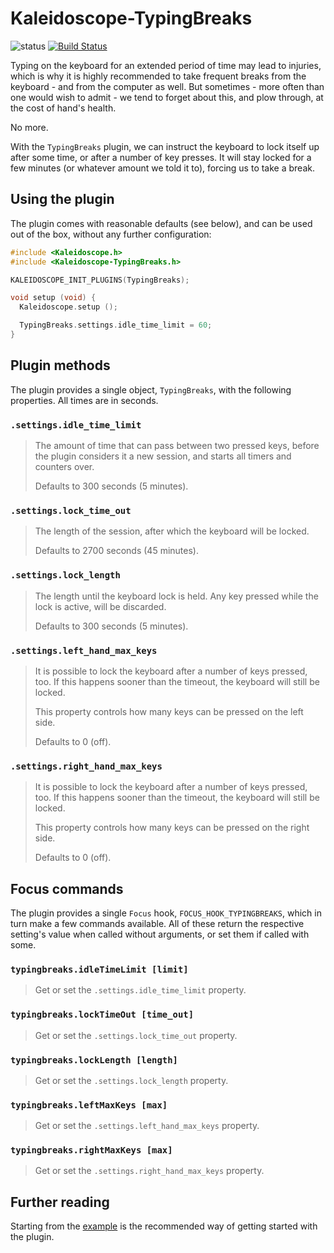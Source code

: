 # Kaleidoscope-TypingBreaks

![status][st:experimental] [![Build Status][travis:image]][travis:status]

 [travis:image]: https://travis-ci.org/keyboardio/Kaleidoscope-TypingBreaks.svg?branch=master
 [travis:status]: https://travis-ci.org/keyboardio/Kaleidoscope-TypingBreaks

 [st:stable]: https://img.shields.io/badge/stable-✔-black.svg?style=flat&colorA=44cc11&colorB=494e52
 [st:broken]: https://img.shields.io/badge/broken-X-black.svg?style=flat&colorA=e05d44&colorB=494e52
 [st:experimental]: https://img.shields.io/badge/experimental----black.svg?style=flat&colorA=dfb317&colorB=494e52

Typing on the keyboard for an extended period of time may lead to injuries,
which is why it is highly recommended to take frequent breaks from the
keyboard - and from the computer as well. But sometimes - more often than one
would wish to admit - we tend to forget about this, and plow through, at the
cost of hand's health.

No more.

With the `TypingBreaks` plugin, we can instruct the keyboard to lock itself up
after some time, or after a number of key presses. It will stay locked for a few
minutes (or whatever amount we told it to), forcing us to take a break.

## Using the plugin

The plugin comes with reasonable defaults (see below), and can be used out of
the box, without any further configuration:

```c++
#include <Kaleidoscope.h>
#include <Kaleidoscope-TypingBreaks.h>

KALEIDOSCOPE_INIT_PLUGINS(TypingBreaks);

void setup (void) {
  Kaleidoscope.setup ();

  TypingBreaks.settings.idle_time_limit = 60;
}
```

## Plugin methods

The plugin provides a single object, `TypingBreaks`, with the following
properties. All times are in seconds.

### `.settings.idle_time_limit`

> The amount of time that can pass between two pressed keys, before the plugin
> considers it a new session, and starts all timers and counters over.
>
> Defaults to 300 seconds (5 minutes).

### `.settings.lock_time_out`

> The length of the session, after which the keyboard will be locked.
>
> Defaults to 2700 seconds (45 minutes).

### `.settings.lock_length`

> The length until the keyboard lock is held. Any key pressed while the lock is
> active, will be discarded.
>
> Defaults to 300 seconds (5 minutes).

### `.settings.left_hand_max_keys`

> It is possible to lock the keyboard after a number of keys pressed, too. If
> this happens sooner than the timeout, the keyboard will still be locked.
>
> This property controls how many keys can be pressed on the left side.
>
> Defaults to 0 (off).

### `.settings.right_hand_max_keys`

> It is possible to lock the keyboard after a number of keys pressed, too. If
> this happens sooner than the timeout, the keyboard will still be locked.
>
> This property controls how many keys can be pressed on the right side.
>
> Defaults to 0 (off).

## Focus commands

The plugin provides a single `Focus` hook, `FOCUS_HOOK_TYPINGBREAKS`, which in
turn make a few commands available. All of these return the respective setting's
value when called without arguments, or set them if called with some.

### `typingbreaks.idleTimeLimit [limit]`

> Get or set the `.settings.idle_time_limit` property.

### `typingbreaks.lockTimeOut [time_out]`

> Get or set the `.settings.lock_time_out` property.

### `typingbreaks.lockLength [length]`

> Get or set the `.settings.lock_length` property.

### `typingbreaks.leftMaxKeys [max]`

> Get or set the `.settings.left_hand_max_keys` property.

### `typingbreaks.rightMaxKeys [max]`

> Get or set the `.settings.right_hand_max_keys` property.

## Further reading

Starting from the [example][plugin:example] is the recommended way of getting
started with the plugin.

 [plugin:example]: https://github.com/keyboardio/Kaleidoscope-TypingBreaks/blob/master/examples/TypingBreaks/TypingBreaks.ino
